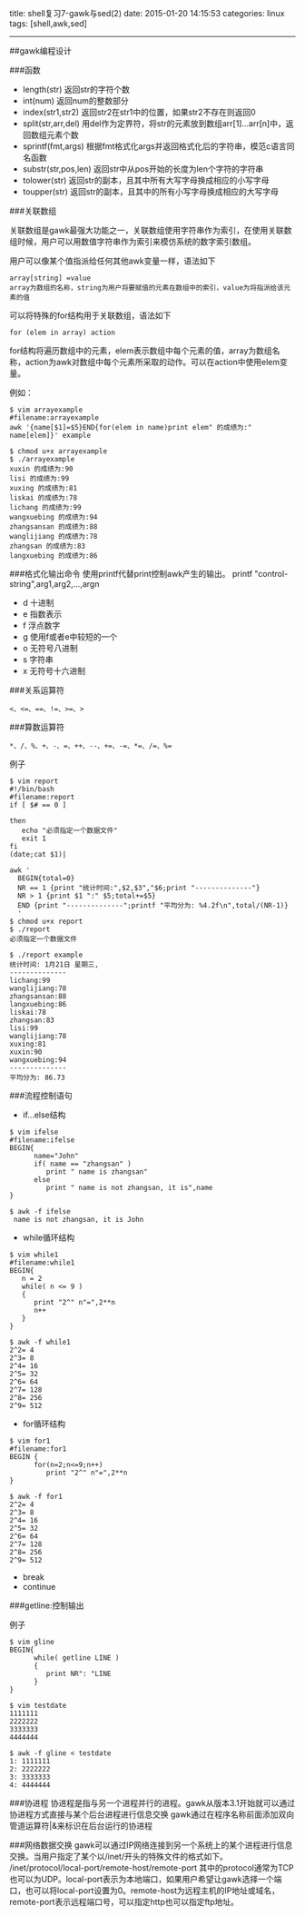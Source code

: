 title: shell复习7-gawk与sed(2)
date: 2015-01-20 14:15:53
categories: linux
tags: [shell,awk,sed]

---

##gawk编程设计

###函数

- length(str)  返回str的字符个数
- int(num) 返回num的整数部分
- index(str1,str2) 返回str2在str1中的位置，如果str2不存在则返回0
- split(str,arr,del) 用del作为定界符，将str的元素放到数组arr[1]...arr[n]中，返回数组元素个数
- sprintf(fmt,args) 根据fmt格式化args并返回格式化后的字符串，模范c语言同名函数
- substr(str,pos,len) 返回str中从pos开始的长度为len个字符的字符串
- tolower(str) 返回str的副本，且其中所有大写字母换成相应的小写字母
- toupper(str) 返回str的副本，且其中的所有小写字母换成相应的大写字母

###关联数组

关联数组是gawk最强大功能之一，关联数组使用字符串作为索引，在使用关联数组时候，用户可以用数值字符串作为索引来模仿系统的数字索引数组。

用户可以像某个值指派给任何其他awk变量一样，语法如下

````
array[string] =value
array为数组的名称，string为用户将要赋值的元素在数组中的索引，value为将指派给该元素的值
````
可以将特殊的for结构用于关联数组，语法如下

````
for (elem in array) action
````
for结构将遍历数组中的元素，elem表示数组中每个元素的值，array为数组名称，action为awk对数组中每个元素所采取的动作。可以在action中使用elem变量。

例如：

````shell
$ vim arrayexample
#filename:arrayexample
awk '{name[$1]=$5}END{for(elem in name)print elem" 的成绩为:" name[elem]}' example

$ chmod u+x arrayexample
$ ./arrayexample
xuxin 的成绩为:90
lisi 的成绩为:99
xuxing 的成绩为:81
liskai 的成绩为:78
lichang 的成绩为:99
wangxuebing 的成绩为:94
zhangsansan 的成绩为:88
wanglijiang 的成绩为:78
zhangsan 的成绩为:83
langxuebing 的成绩为:86
````

###格式化输出命令
使用printf代替print控制awk产生的输出。
printf "control-string",arg1,arg2,...,argn

- d 十进制
- e 指数表示
- f 浮点数字
- g 使用f或者e中较短的一个
- o 无符号八进制
- s 字符串
- x 无符号十六进制

###关系运算符

````
<、<=、==、!=、>=、>
````
###算数运算符

````
*、/、%、+、-、=、++、--、+=、-=、*=、/=、%=
````
例子

````
$ vim report
#!/bin/bash
#filename:report
if [ $# == 0 ]

then
   echo "必须指定一个数据文件"
   exit 1
fi
(date;cat $1)|

awk '
  BEGIN{total=0}
  NR == 1 {print "统计时间:",$2,$3","$6;print "--------------"}
  NR > 1 {print $1 ":" $5;total+=$5}
  END {print "--------------";printf "平均分为: %4.2f\n",total/(NR-1)}
  '
$ chmod u+x report
$ ./report
必须指定一个数据文件

$ ./report example
统计时间: 1月21日 星期三,
--------------
lichang:99
wanglijiang:78
zhangsansan:88
langxuebing:86
liskai:78
zhangsan:83
lisi:99
wanglijiang:78
xuxing:81
xuxin:90
wangxuebing:94
--------------
平均分为: 86.73
````

###流程控制语句

- if...else结构

````
$ vim ifelse
#filename:ifelse
BEGIN{
      name="John"
      if( name == "zhangsan" )
         print " name is zhangsan"
      else
         print " name is not zhangsan, it is",name
}

$ awk -f ifelse
 name is not zhangsan, it is John
````

- while循环结构

````
$ vim while1
#filename:while1
BEGIN{
   n = 2
   while( n <= 9 )
   {
      print "2^" n"=",2**n
      n++
   }
}

$ awk -f while1
2^2= 4
2^3= 8
2^4= 16
2^5= 32
2^6= 64
2^7= 128
2^8= 256
2^9= 512
````

- for循环结构

````
$ vim for1
#filename:for1
BEGIN {
      for(n=2;n<=9;n++)
         print "2^" n"=",2**n
}

$ awk -f for1
2^2= 4
2^3= 8
2^4= 16
2^5= 32
2^6= 64
2^7= 128
2^8= 256
2^9= 512
````

- break
- continue

###getline:控制输出

例子

````
$ vim gline
BEGIN{
      while( getline LINE )
      { 
         print NR": "LINE
      }
}

$ vim testdate
1111111
2222222
3333333
4444444

$ awk -f gline < testdate
1: 1111111
2: 2222222
3: 3333333
4: 4444444
````

###协进程
协进程是指与另一个进程并行的进程。gawk从版本3.1开始就可以通过协进程方式直接与某个后台进程进行信息交换
gawk通过在程序名称前面添加双向管道运算符|&来标识在后台运行的协进程

###网络数据交换
gawk可以通过IP网络连接到另一个系统上的某个进程进行信息交换。当用户指定了某个以/inet/开头的特殊文件的格式如下。
/inet/protocol/local-port/remote-host/remote-port
其中的protocol通常为TCP也可以为UDP。local-port表示为本地端口，如果用户希望让gawk选择一个端口，也可以将local-port设置为0。remote-host为远程主机的IP地址或域名，remote-port表示远程端口号，可以指定http也可以指定ftp地址。